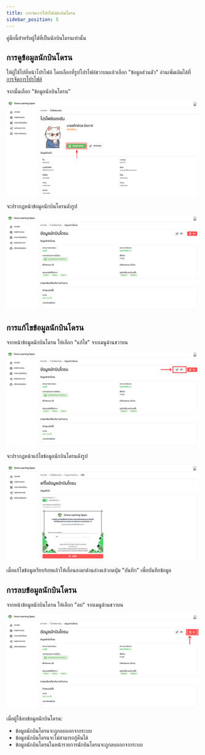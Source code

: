 ```yaml
---
title: การจัดการโปรไฟล์นักบินโดรน
sidebar_position: 5
---
```


คู่มือนี้สำหรับผู้ใช่ที่เป็นนักบินโดรนเท่านั้น

## การดูข้อมูลนักบินโดรน

ให้ผู้ใช้ไปที่หน้าโปรไฟล์ โดยเลือกที่รูปโปรไฟล์ขวาบนแล้วเลือก "ข้อมูลส่วนตัว"
อ่านเพิ่มเติมได้ที่ [การจัดการโปรไฟล์](./profile)

จากนั้นเลือก "ข้อมูลนักบินโดรน"

![ข้อมูลนักบินโดรน](../static/img/docs/drone-owner-profile/1.png "ข้อมูลนักบินโดรน")

จะปรากฏหน้าข้อมูลนักบินโดรนดังรูป

![ข้อมูลนักบินโดรน](../static/img/docs/drone-owner-profile/2.png "ข้อมูลนักบินโดรน")

## การแก้ไขข้อมูลนักบินโดรน

จากหน้าข้อมูลนักบินโดรน ให้เลือก "แก้ไข" จากเมนูด้านขวาบน

![ข้อมูลนักบินโดรน](../static/img/docs/drone-owner-profile/4.png "ข้อมูลนักบินโดรน")

จะปรากฏหน้าแก้ไขข้อมูลนักบินโดรนดังรูป

![แก้ไขข้อมูลนักบินโดรน](../static/img/docs/drone-owner-profile/3.png "แก้ไขข้อมูลนักบินโดรน")

เมื่อแก้ไขข้อมูลเรียบร้อยแล้วให้เลื่อนลงมาด้านล่างแล้วกดปุ่ม "บันทึก" เพื่อบันทึกข้อมูล

## การลบข้อมูลนักบินโดรน

จากหน้าข้อมูลนักบินโดรน ให้เลือก "ลบ" จากเมนูด้านขวาบน

![ข้อมูลนักบินโดรน](../static/img/docs/drone-owner-profile/5.png "ข้อมูลนักบินโดรน")

เมื่อผู้ใช้ลบข้อมูลนักบินโดรน:

- ข้อมูลนักบินโดรนจะถูกลบออกจากระบบ
- ข้อมูลนักบินโดรนจะไม่สามารถกู้คืนได้
- ข้อมูลนักบินโดรนในหน้ารายการนักบินโดรนจะถูกลบออกจากระบบ
